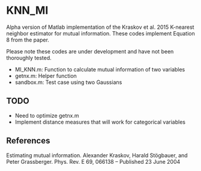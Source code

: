 # KNN_MI
Alpha version of Matlab implementation of the Kraskov et al. 2015 K-nearest
neighbor estimator for mutual information.  These codes implement Equation 8
from the paper.

Please note these codes are under development and have not been thoroughly tested.

* MI_KNN.m: Function to calculate mutual information of two variables
* getnx.m: Helper function
* sandbox.m: Test case using two Gaussians


## TODO
* Need to optimize getnx.m
* Implement distance measures that will work for categorical variables

## References
Estimating mutual information. Alexander Kraskov, Harald Stögbauer, and Peter Grassberger. Phys. Rev. E 69, 066138 – Published 23 June 2004
